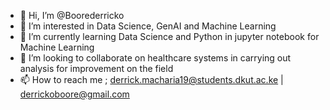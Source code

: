 - 👋 Hi, I’m @Boorederricko
- 👀 I’m interested in Data Science, GenAI and Machine Learning
- 🌱 I’m currently learning Data Science and Python in jupyter notebook for Machine Learning
- 💞️ I’m looking to collaborate on healthcare systems in carrying out analysis for improvement on the field
- 📫 How to reach me ; derrick.macharia19@students.dkut.ac.ke | derrickoboore@gmail.com

<!---
Boorederricko/Boorederricko is a ✨ special ✨ repository because its `README.md` (this file) appears on your GitHub profile.
You can click the Preview link to take a look at your changes.
--->
